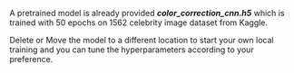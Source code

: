 A pretrained model is already provided ***color_correction_cnn.h5*** which is trained with 50 epochs on 1562 celebrity image dataset from Kaggle.

Delete or Move the model to a different location to start your own local training and you can tune the hyperparameters according to your preference.
